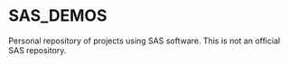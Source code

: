 # SAS_DEMOS
Personal repository of projects using SAS software. This is not an official SAS repository.
